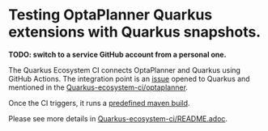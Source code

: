Testing OptaPlanner Quarkus extensions with Quarkus snapshots.
==

<b>TODO: switch to a service GitHub account from a personal one.</b>

The Quarkus Ecosystem CI connects OptaPlanner and Quarkus using GitHub Actions. 
The integration point is an [issue](https://github.com/quarkusio/quarkus/issues/11563) opened to Quarkus and mentioned 
in the [Quarkus-ecosystem-ci/optaplanner](https://github.com/quarkusio/quarkus-ecosystem-ci/blob/master/optaplanner/info.yaml).

Once the CI triggers, it runs a [predefined maven build](https://github.com/quarkusio/quarkus-ecosystem-ci/blob/master/quarkus-ecosystem-test).

Please see more details in
[Quarkus-ecosystem-ci/README.adoc](https://github.com/quarkusio/quarkus-ecosystem-ci/blob/master/README.adoc).
